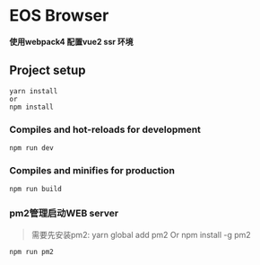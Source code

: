 # EOS Browser

**使用webpack4 配置vue2 ssr 环境**

## Project setup
```
yarn install
or
npm install
```

### Compiles and hot-reloads for development
```
npm run dev
```

### Compiles and minifies for production
```
npm run build
```

### pm2管理启动WEB server
> 需要先安装pm2: yarn global add pm2 Or npm install -g pm2
```
npm run pm2
```

